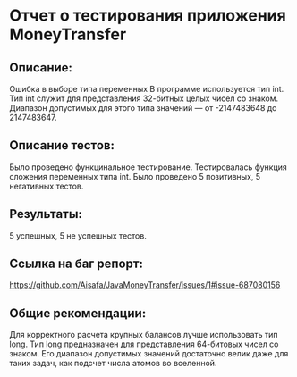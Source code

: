 
# Отчет о тестирования приложения MoneyTransfer

## Описание:
Ошибка в выборе типа переменных
В программе используется тип int.
Тип int служит для представления 32-битных целых чисел со знаком. 
Диапазон допустимых для этого типа значений — от -2147483648 до 2147483647.

## Описание тестов: 
Было проведено функцинальное тестирование. 
Тестировалась функция сложения переменных типа int.
Было проведено 5 позитивных, 5 негативных тестов. 

## Результаты: 
5 успешных, 5 не успешных тестов.

## Ссылка на баг репорт: 
https://github.com/Aisafa/JavaMoneyTransfer/issues/1#issue-687080156

## Общие рекомендации: 

Для корректного расчета крупных балансов лучше использовать тип long. 
Тип long предназначен для представления 64-битовых чисел со знаком. Его диапазон допустимых значений достаточно велик даже для таких задач, как подсчет числа атомов во вселенной.
